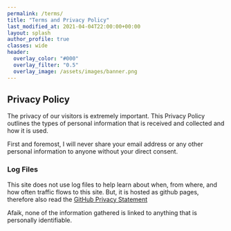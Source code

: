 ```yaml
---
permalink: /terms/
title: "Terms and Privacy Policy"
last_modified_at: 2021-04-04T22:00:00+00:00
layout: splash
author_profile: true
classes: wide
header:
  overlay_color: "#000"
  overlay_filter: "0.5"
  overlay_image: /assets/images/banner.png
---
```


## Privacy Policy

The privacy of our visitors is extremely important. This Privacy Policy outlines the types of personal information that is received and collected and how it is used.

First and foremost, I will never share your email address or any other personal information to anyone without your direct consent.

### Log Files

This site does not use log files to help learn about when, from where, and how often traffic flows to this site. But, it is hosted as github pages, therefore also read the [GitHub Privacy Statement](https://docs.github.com/en/github/site-policy/github-privacy-statement)

Afaik, none of the information gathered is linked to anything that is personally identifiable.